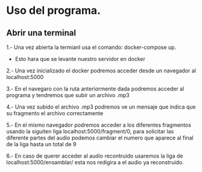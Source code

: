 # Uso del programa. 

## Abrir una terminal

1.- Una vez abierta la termianl usa el comando: docker-compose up.

* Esto hara que se levante nuestro servidor en docker

2.- Una vez inicializado el docker podremos acceder desde un navegador al localhost:5000

3.- En el navegaro con la ruta anteriormente dada podremos acceder al programa y tendremos que subir un archivo .mp3

4.- Una vez subido el archivo .mp3 podremos ve un mensaje que indica que su fragmento el archivo correctamente

5.- En el mismo navegador podremos acceder a los diferentes fragmentos usando la siguiten liga localhost:5000/fragment/0, para solicitar las diferente partes del audio podemos cambiar el numero que aparece al final de la liga hasta un total de 9 

6.- En caso de querer acceder al audio recontruido usaremos la liga de localhost:5000/ensamblar/ esta nos redigira a el audio ya reconstruido.